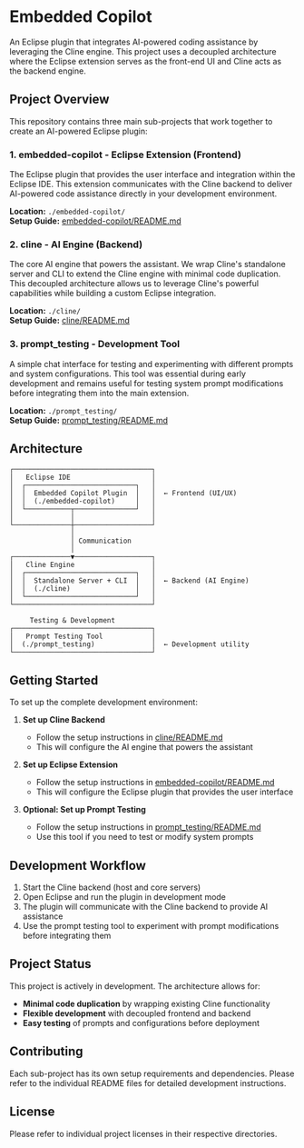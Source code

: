 # Embedded Copilot

An Eclipse plugin that integrates AI-powered coding assistance by leveraging the Cline engine. This project uses a decoupled architecture where the Eclipse extension serves as the front-end UI and Cline acts as the backend engine.

## Project Overview

This repository contains three main sub-projects that work together to create an AI-powered Eclipse plugin:

### 1. **embedded-copilot** - Eclipse Extension (Frontend)
The Eclipse plugin that provides the user interface and integration within the Eclipse IDE. This extension communicates with the Cline backend to deliver AI-powered code assistance directly in your development environment.

**Location:** `./embedded-copilot/`  
**Setup Guide:** [embedded-copilot/README.md](./embedded-copilot/README.md)

### 2. **cline** - AI Engine (Backend)
The core AI engine that powers the assistant. We wrap Cline's standalone server and CLI to extend the Cline engine with minimal code duplication. This decoupled architecture allows us to leverage Cline's powerful capabilities while building a custom Eclipse integration.

**Location:** `./cline/`  
**Setup Guide:** [cline/README.md](./cline/README.md)

### 3. **prompt_testing** - Development Tool
A simple chat interface for testing and experimenting with different prompts and system configurations. This tool was essential during early development and remains useful for testing system prompt modifications before integrating them into the main extension.

**Location:** `./prompt_testing/`  
**Setup Guide:** [prompt_testing/README.md](./prompt_testing/README.md)

## Architecture

```
┌──────────────────────────────────┐
│   Eclipse IDE                    │
│  ┌───────────────────────────┐   │
│  │  Embedded Copilot Plugin  │   │  ← Frontend (UI/UX)
│  │  (./embedded-copilot)     │   │
│  └───────────┬───────────────┘   │
│              │                   │
└──────────────┼───────────────────┘
               │
               │ Communication
               │
┌──────────────▼───────────────────┐
│   Cline Engine                   │
│  ┌───────────────────────────┐   │
│  │  Standalone Server + CLI  │   │  ← Backend (AI Engine)
│  │  (./cline)                │   │
│  └───────────────────────────┘   │
└──────────────────────────────────┘

     Testing & Development
┌──────────────────────────────────┐
│   Prompt Testing Tool            │
│  (./prompt_testing)              │  ← Development utility
└──────────────────────────────────┘
```

## Getting Started

To set up the complete development environment:

1. **Set up Cline Backend**
   - Follow the setup instructions in [cline/README.md](./cline/README.md)
   - This will configure the AI engine that powers the assistant

2. **Set up Eclipse Extension**
   - Follow the setup instructions in [embedded-copilot/README.md](./embedded-copilot/README.md)
   - This will configure the Eclipse plugin that provides the user interface

3. **Optional: Set up Prompt Testing**
   - Follow the setup instructions in [prompt_testing/README.md](./prompt_testing/README.md)
   - Use this tool if you need to test or modify system prompts

## Development Workflow

1. Start the Cline backend (host and core servers)
2. Open Eclipse and run the plugin in development mode
3. The plugin will communicate with the Cline backend to provide AI assistance
4. Use the prompt testing tool to experiment with prompt modifications before integrating them

## Project Status

This project is actively in development. The architecture allows for:
- **Minimal code duplication** by wrapping existing Cline functionality
- **Flexible development** with decoupled frontend and backend
- **Easy testing** of prompts and configurations before deployment

## Contributing

Each sub-project has its own setup requirements and dependencies. Please refer to the individual README files for detailed development instructions.

## License

Please refer to individual project licenses in their respective directories.
